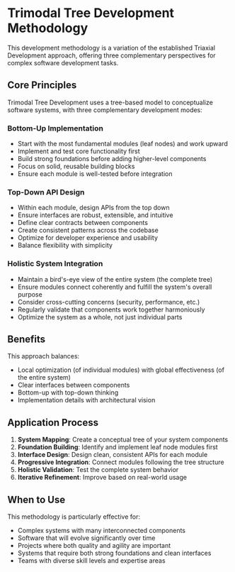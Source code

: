 # Trimodal Tree Development Methodology

This development methodology is a variation of the established Triaxial Development approach, offering three complementary perspectives for complex software development tasks.

## Core Principles

Trimodal Tree Development uses a tree-based model to conceptualize software systems, with three complementary development modes:

### Bottom-Up Implementation

- Start with the most fundamental modules (leaf nodes) and work upward
- Implement and test core functionality first
- Build strong foundations before adding higher-level components
- Focus on solid, reusable building blocks
- Ensure each module is well-tested before integration

### Top-Down API Design

- Within each module, design APIs from the top down
- Ensure interfaces are robust, extensible, and intuitive
- Define clear contracts between components
- Create consistent patterns across the codebase
- Optimize for developer experience and usability
- Balance flexibility with simplicity

### Holistic System Integration

- Maintain a bird's-eye view of the entire system (the complete tree)
- Ensure modules connect coherently and fulfill the system's overall purpose
- Consider cross-cutting concerns (security, performance, etc.)
- Regularly validate that components work together harmoniously
- Optimize the system as a whole, not just individual parts

## Benefits

This approach balances:
- Local optimization (of individual modules) with global effectiveness (of the entire system)
- Clear interfaces between components
- Bottom-up with top-down thinking
- Implementation details with architectural vision

## Application Process

1. **System Mapping**: Create a conceptual tree of your system components
2. **Foundation Building**: Identify and implement leaf node modules first
3. **Interface Design**: Design clean, consistent APIs for each module
4. **Progressive Integration**: Connect modules following the tree structure
5. **Holistic Validation**: Test the complete system behavior
6. **Iterative Refinement**: Improve based on real-world usage

## When to Use

This methodology is particularly effective for:
- Complex systems with many interconnected components
- Software that will evolve significantly over time
- Projects where both quality and agility are important
- Systems that require both strong foundations and clean interfaces
- Teams with diverse skill levels and expertise areas